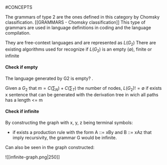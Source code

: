 #CONCEPTS 


The grammars of type 2 are the ones defined in this category by Chomsky classification. [[GRAMMARS - Chomsky classification]]
This type of grammars are used in language definitions in coding and the language compilation. 


They are free-context languages and are represented as $L(G_2)$
There are existing algorithms used for recognize if $L(G_2)$ is an empty (∅), finite or infinite

#### Check if empty

The language generated by G2 is empty? . 

Given a $G_2$ that $m = C(∑_N) + C(∑_T)$ the number of nodes, $L(G_2) != ∅$ if exists x sentence that can be generated with the derivation tree in wich all paths has a length <= m


#### Check if infinite

By constructing the graph with x, y, z being terminal symbols: 

* if exists a production rule with the form A ::= xBy and B ::= xAz that imply recursivity, the grammar G would be infinite. 

Can also be seen in the graph constructed: 

![[infinite-graph.png|250]]